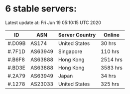 # 6 stable servers:

Latest update at: Fri Jun 19 05:10:15 UTC 2020

| ID | ASN | Server Country | Online |
| -- | --- | -------------- | ------ |
| #.D09B | AS174 | United States | 30 hrs |
| #.7F1D | AS63949 | Singapore | 110 hrs |
| #.B6F8 | AS63888 | Hong Kong | 2514 hrs |
| #.BD3E | AS63888 | Hong Kong | 3583 hrs |
| #.2A79 | AS63949 | Japan | 34 hrs |
| #.1278 | AS23033 | United States | 325 hrs |

